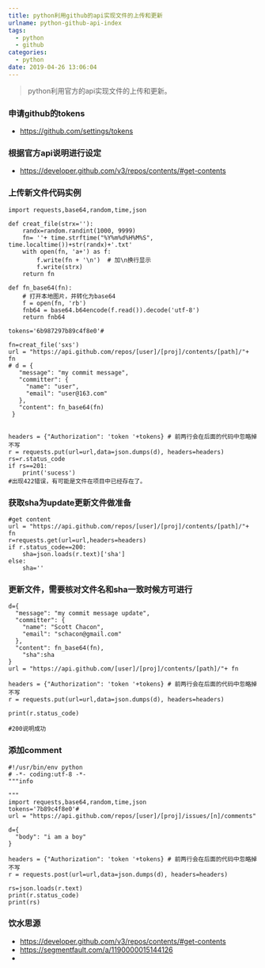 ```yaml
---
title: python利用github的api实现文件的上传和更新
urlname: python-github-api-index
tags:
  - python
  - github
categories:
  - python
date: 2019-04-26 13:06:04
---
```

<!-- Hexo daybreak git vb.net 健康 博客设置 网络日志 软件列表 魔法书签 -->
<!--![图]() -->
<!--[]() -->

> python利用官方的api实现文件的上传和更新。

<!-- more -->

### 申请github的tokens
- https://github.com/settings/tokens

### 根据官方api说明进行设定
- https://developer.github.com/v3/repos/contents/#get-contents

### 上传新文件代码实例
```
import requests,base64,random,time,json

def creat_file(strx=''):
    randx=random.randint(1000, 9999)
    fn= ''+ time.strftime("%Y%m%d%H%M%S", time.localtime())+str(randx)+'.txt'
    with open(fn, 'a+') as f:
        f.write(fn + '\n')  # 加\n换行显示
        f.write(strx)
    return fn

def fn_base64(fn):
    # 打开本地图片，并转化为base64
    f = open(fn, 'rb')
    fnb64 = base64.b64encode(f.read()).decode('utf-8')
    return fnb64

tokens='6b987297b89c4f8e0'#

fn=creat_file('sxs')
url = "https://api.github.com/repos/[user]/[proj]/contents/[path]/"+ fn
# d = {
   "message": "my commit message",
   "committer": {
     "name": "user",
     "email": "user@163.com"
   },
   "content": fn_base64(fn)
 }


headers = {"Authorization": 'token '+tokens} # 前两行会在后面的代码中忽略掉不写
r = requests.put(url=url,data=json.dumps(d), headers=headers)
rs=r.status_code
if rs==201:
    print('sucess')
#出现422错误，有可能是文件在项目中已经存在了。

```

### 获取sha为update更新文件做准备
```
#get content
url = "https://api.github.com/repos/[user]/[proj]/contents/[path]/"+ fn
r=requests.get(url=url,headers=headers)
if r.status_code==200:
    sha=json.loads(r.text)['sha']
else:
    sha=''

```


### 更新文件，需要核对文件名和sha一致时候方可进行
```
d={
  "message": "my commit message update",
  "committer": {
    "name": "Scott Chacon",
    "email": "schacon@gmail.com"
  },
  "content": fn_base64(fn),
    "sha":sha
}
url = "https://api.github.com/[user]/[proj]/contents/[path]/"+ fn

headers = {"Authorization": 'token '+tokens} # 前两行会在后面的代码中忽略掉不写
r = requests.put(url=url,data=json.dumps(d), headers=headers)

print(r.status_code)

#200说明成功
```

### 添加comment
```
#!/usr/bin/env python 
# -*- coding:utf-8 -*-
"""info

"""
import requests,base64,random,time,json
tokens='7b89c4f8e0'#
url = "https://api.github.com/repos/[user]/[proj]/issues/[n]/comments"

d={
  "body": "i am a boy"
}

headers = {"Authorization": 'token '+tokens} # 前两行会在后面的代码中忽略掉不写
r = requests.post(url=url,data=json.dumps(d), headers=headers)

rs=json.loads(r.text)
print(r.status_code)
print(rs)

```

### 饮水思源
- https://developer.github.com/v3/repos/contents/#get-contents
- https://segmentfault.com/a/1190000015144126
- 